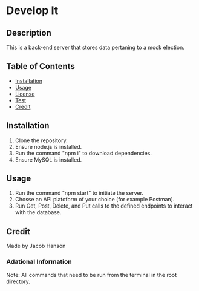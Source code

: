 # Develop It

## Description
This is a back-end server that stores data pertaning to a mock election.

## Table of Contents
* [Installation](#installation)
* [Usage](#usage)
* [License](#license)
* [Test](#tests)
* [Credit](#credit)

## Installation
1. Clone the repository.
2. Ensure node.js is installed.
3. Run the command "npm i" to download dependencies.
4. Ensure MySQL is installed.

## Usage
1. Run the command "npm start" to initiate the server.
2. Chosse an API platoform of your choice (for example Postman).
3. Run Get, Post, Delete, and Put calls to the defined endpoints to interact with the database.

## Credit
Made by Jacob Hanson

### Adational Information
Note: All commands that need to be run from the terminal in the root directory.
